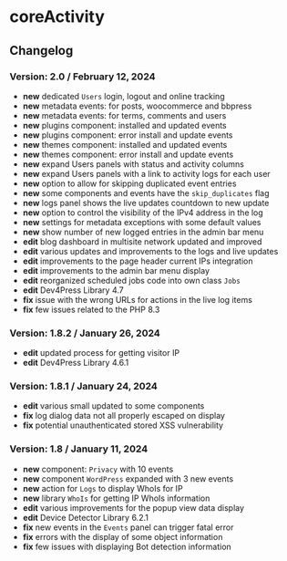 # coreActivity

## Changelog

### Version: 2.0 / February 12, 2024

* **new** dedicated `Users` login, logout and online tracking
* **new** metadata events: for posts, woocommerce and bbpress
* **new** metadata events: for terms, comments and users
* **new** plugins component: installed and updated events
* **new** plugins component: error install and update events
* **new** themes component: installed and updated events
* **new** themes component: error install and update events
* **new** expand Users panels with status and activity columns
* **new** expand Users panels with a link to activity logs for each user
* **new** option to allow for skipping duplicated event entries
* **new** some components and events have the `skip_duplicates` flag
* **new** logs panel shows the live updates countdown to new update
* **new** option to control the visibility of the IPv4 address in the log
* **new** settings for metadata exceptions with some default values
* **new** show number of new logged entries in the admin bar menu 
* **edit** blog dashboard in multisite network updated and improved
* **edit** various updates and improvements to the logs and live updates
* **edit** improvements to the page header current IPs integration
* **edit** improvements to the admin bar menu display
* **edit** reorganized scheduled jobs code into own class `Jobs`
* **edit** Dev4Press Library 4.7
* **fix** issue with the wrong URLs for actions in the live log items
* **fix** few issues related to the PHP 8.3

### Version: 1.8.2 / January 26, 2024

* **edit** updated process for getting visitor IP
* **edit** Dev4Press Library 4.6.1

### Version: 1.8.1 / January 24, 2024

* **edit** various small updated to some components
* **fix** log dialog data not all properly escaped on display
* **fix** potential unauthenticated stored XSS vulnerability

### Version: 1.8 / January 11, 2024

* **new** component: `Privacy` with 10 events
* **new** component `WordPress` expanded with 3 new events
* **new** action for `Logs` to display WhoIs for IP
* **new** library `WhoIs` for getting IP WhoIs information
* **edit** various improvements for the popup view data display
* **edit** Device Detector Library 6.2.1
* **fix** new events in the `Events` panel can trigger fatal error
* **fix** errors with the display of some object information
* **fix** few issues with displaying Bot detection information
